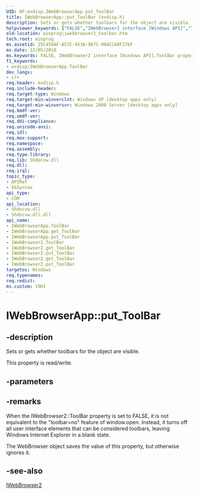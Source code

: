```yaml
---
UID: NF:exdisp.IWebBrowserApp.put_ToolBar
title: IWebBrowserApp::put_ToolBar (exdisp.h)
description: Sets or gets whether toolbars for the object are visible.
helpviewer_keywords: ["FALSE","IWebBrowser2 interface [Windows API]","ToolBar property","IWebBrowser2.ToolBar","IWebBrowser2.get_ToolBar","IWebBrowser2.put_ToolBar","IWebBrowser2::get_ToolBar","IWebBrowser2::put_ToolBar","IWebBrowserApp interface [Windows API]","ToolBar property","IWebBrowserApp.ToolBar","IWebBrowserApp.put_ToolBar","IWebBrowserApp::ToolBar","IWebBrowserApp::get_ToolBar","IWebBrowserApp::put_ToolBar","TRUE","ToolBar property [Windows API]","ToolBar property [Windows API]","IWebBrowser2 interface","ToolBar property [Windows API]","IWebBrowserApp interface","exdisp/IWebBrowser2::ToolBar","exdisp/IWebBrowser2::get_ToolBar","exdisp/IWebBrowser2::put_ToolBar","exdisp/IWebBrowserApp::ToolBar","exdisp/IWebBrowserApp::get_ToolBar","exdisp/IWebBrowserApp::put_ToolBar","put_ToolBar","winprog.iwebbrowser2_toolbar"]
old-location: winprog\iwebbrowser2_toolbar.htm
tech.root: winprog
ms.assetid: 25C459AF-A57C-453A-987C-004CCA8F276F
ms.date: 12/05/2018
ms.keywords: FALSE, IWebBrowser2 interface [Windows API],ToolBar property, IWebBrowser2.ToolBar, IWebBrowser2.get_ToolBar, IWebBrowser2.put_ToolBar, IWebBrowser2::get_ToolBar, IWebBrowser2::put_ToolBar, IWebBrowserApp interface [Windows API],ToolBar property, IWebBrowserApp.ToolBar, IWebBrowserApp.put_ToolBar, IWebBrowserApp::ToolBar, IWebBrowserApp::get_ToolBar, IWebBrowserApp::put_ToolBar, TRUE, ToolBar property [Windows API], ToolBar property [Windows API],IWebBrowser2 interface, ToolBar property [Windows API],IWebBrowserApp interface, exdisp/IWebBrowser2::ToolBar, exdisp/IWebBrowser2::get_ToolBar, exdisp/IWebBrowser2::put_ToolBar, exdisp/IWebBrowserApp::ToolBar, exdisp/IWebBrowserApp::get_ToolBar, exdisp/IWebBrowserApp::put_ToolBar, put_ToolBar, winprog.iwebbrowser2_toolbar
f1_keywords:
- exdisp/IWebBrowserApp.ToolBar
dev_langs:
- c++
req.header: exdisp.h
req.include-header: 
req.target-type: Windows
req.target-min-winverclnt: Windows XP [desktop apps only]
req.target-min-winversvr: Windows 2000 Server [desktop apps only]
req.kmdf-ver: 
req.umdf-ver: 
req.ddi-compliance: 
req.unicode-ansi: 
req.idl: 
req.max-support: 
req.namespace: 
req.assembly: 
req.type-library: 
req.lib: Shdocvw.dll
req.dll: 
req.irql: 
topic_type:
- APIRef
- kbSyntax
api_type:
- COM
api_location:
- Shdocvw.dll
- Shdocvw.dll.dll
api_name:
- IWebBrowserApp.ToolBar
- IWebBrowserApp.get_ToolBar
- IWebBrowserApp.put_ToolBar
- IWebBrowser2.ToolBar
- IWebBrowser2.get_ToolBar
- IWebBrowser2.put_ToolBar
- IWebBrowser2.get_ToolBar
- IWebBrowser2.put_ToolBar
targetos: Windows
req.typenames: 
req.redist: 
ms.custom: 19H1
---
```


# IWebBrowserApp::put_ToolBar


## -description


Sets or gets whether toolbars for the object are visible.

This property is read/write.


## -parameters


## -remarks



When the IWebBrowser2::ToolBar property is set to FALSE, it is not equivalent to the "toolbar=no" feature of window.open. Instead, it turns off all user interface elements that can be considered toolbars, leaving Windows Internet Explorer in a blank state. 

The WebBrowser object saves the value of this property, but otherwise ignores it. 




## -see-also




<a href="https://docs.microsoft.com/windows/desktop/api/exdisp/nn-exdisp-iwebbrowser2">IWebBrowser2</a>
 

 

